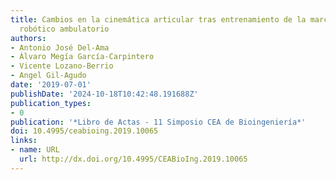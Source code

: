 ```yaml
---
title: Cambios en la cinemática articular tras entrenamiento de la marcha con exoesqueleto
  robótico ambulatorio
authors:
- Antonio José Del-Ama
- Álvaro Megía García-Carpintero
- Vicente Lozano-Berrio
- Angel Gil-Agudo
date: '2019-07-01'
publishDate: '2024-10-18T10:42:48.191688Z'
publication_types:
- 0
publication: '*Libro de Actas - 11 Simposio CEA de Bioingeniería*'
doi: 10.4995/ceabioing.2019.10065
links:
- name: URL
  url: http://dx.doi.org/10.4995/CEABioIng.2019.10065
---
```

